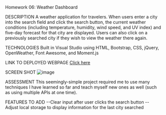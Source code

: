 Homework 06: Weather Dashboard

DESCRIPTION
A weather application for travelers. When users enter a city into the search field and click the search button, the current weather conditions (including temperature, humidity, wind speed, and UV index) and five-day forecast for that city are displayed. Users can also click on a previously searched city if they wish to view the weather there again. 

TECHNOLOGIES
Built in Visual Studio using HTML, Bootstrap, CSS, jQuery, OpenWeather, Font Awesome, and Moment.js

LINK TO DEPLOYED WEBPAGE
[Click here](https://alyssahellrung.github.io/weatherDashboard)

SCREEN SHOT
![image](https://user-images.githubusercontent.com/57811605/79056502-1a3eda80-7c0c-11ea-9ef9-3e7e89e2bf99.png)

ASSESSMENT
This seemingly-simple project required me to use many techniques I have learned so far and teach myself new ones as well (such as using multiple APIs at one time).  

FEATURES TO ADD
--Clear input after user clicks the search button
--Adjust local storage to display information for the last city searched

